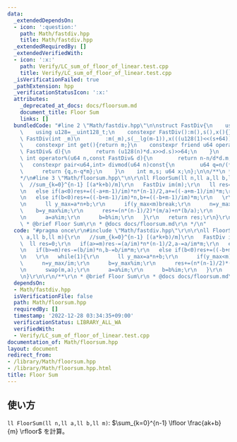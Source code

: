```yaml
---
data:
  _extendedDependsOn:
  - icon: ':question:'
    path: Math/fastdiv.hpp
    title: Math/fastdiv.hpp
  _extendedRequiredBy: []
  _extendedVerifiedWith:
  - icon: ':x:'
    path: Verify/LC_sum_of_floor_of_linear.test.cpp
    title: Verify/LC_sum_of_floor_of_linear.test.cpp
  _isVerificationFailed: true
  _pathExtension: hpp
  _verificationStatusIcon: ':x:'
  attributes:
    _deprecated_at_docs: docs/floorsum.md
    document_title: Floor Sum
    links: []
  bundledCode: "#line 2 \"Math/fastdiv.hpp\"\n\nstruct FastDiv{\n    using u64=uint64_t;\n\
    \    using u128=__uint128_t;\n    constexpr FastDiv():m(),s(),x(){}\n    constexpr\
    \ FastDiv(int _m)\n        :m(_m),s(__lg(m-1)),x(((u128(1)<<(s+64))+m-1)/m){}\n\
    \    constexpr int get(){return m;}\n    constexpr friend u64 operator/(u64 n,const\
    \ FastDiv& d){\n        return (u128(n)*d.x>>d.s)>>64;\n    }\n    constexpr friend\
    \ int operator%(u64 n,const FastDiv& d){\n        return n-n/d*d.m;\n    }\n \
    \   constexpr pair<u64,int> divmod(u64 n)const{\n        u64 q=n/(*this);\n  \
    \      return {q,n-q*m};\n    }\n    int m,s; u64 x;\n};\n\n/**\n * Fast Division\n\
    */\n#line 3 \"Math/floorsum.hpp\"\n\r\nll FloorSum(ll n,ll a,ll b,ll m){\r\n \
    \  //sum_{k=0}^{n-1} [(a*k+b)/m]\r\n   FastDiv im(m);\r\n   ll res=0;\r\n   if(a>=m)res-=(a/im)*n*(n-1)/2,a-=a/im*m;\r\
    \n   else if(a<0)res+=((-a+m-1)/im)*n*(n-1)/2,a+=((-a+m-1)/im)*m;\r\n   if(b>=m)res-=(b/im)*n,b-=b/im*m;\r\
    \n   else if(b<0)res+=((-b+m-1)/im)*n,b+=((-b+m-1)/im)*m;\r\n   \r\n   while(1){\r\
    \n      ll y_max=a*n+b;\r\n      if(y_max<m)break;\r\n      n=y_max/im;\r\n  \
    \    b=y_max%im;\r\n      res+=(n*(n-1)/2)*(m/a)+n*(b/a);\r\n      swap(m,a);\r\
    \n      a=a%im;\r\n      b=b%im;\r\n   }\r\n   return res;\r\n}\r\n\r\n/**\r\n\
    \ * @brief Floor Sum\r\n * @docs docs/floorsum.md\r\n */\n"
  code: "#pragma once\r\n#include \"Math/fastdiv.hpp\"\r\n\r\nll FloorSum(ll n,ll\
    \ a,ll b,ll m){\r\n   //sum_{k=0}^{n-1} [(a*k+b)/m]\r\n   FastDiv im(m);\r\n \
    \  ll res=0;\r\n   if(a>=m)res-=(a/im)*n*(n-1)/2,a-=a/im*m;\r\n   else if(a<0)res+=((-a+m-1)/im)*n*(n-1)/2,a+=((-a+m-1)/im)*m;\r\
    \n   if(b>=m)res-=(b/im)*n,b-=b/im*m;\r\n   else if(b<0)res+=((-b+m-1)/im)*n,b+=((-b+m-1)/im)*m;\r\
    \n   \r\n   while(1){\r\n      ll y_max=a*n+b;\r\n      if(y_max<m)break;\r\n\
    \      n=y_max/im;\r\n      b=y_max%im;\r\n      res+=(n*(n-1)/2)*(m/a)+n*(b/a);\r\
    \n      swap(m,a);\r\n      a=a%im;\r\n      b=b%im;\r\n   }\r\n   return res;\r\
    \n}\r\n\r\n/**\r\n * @brief Floor Sum\r\n * @docs docs/floorsum.md\r\n */"
  dependsOn:
  - Math/fastdiv.hpp
  isVerificationFile: false
  path: Math/floorsum.hpp
  requiredBy: []
  timestamp: '2022-12-28 03:34:35+09:00'
  verificationStatus: LIBRARY_ALL_WA
  verifiedWith:
  - Verify/LC_sum_of_floor_of_linear.test.cpp
documentation_of: Math/floorsum.hpp
layout: document
redirect_from:
- /library/Math/floorsum.hpp
- /library/Math/floorsum.hpp.html
title: Floor Sum
---
```

## 使い方

`ll FloorSum(ll n,ll a,ll b,ll m)`: $\sum_{k=0}^{n-1} \lfloor \frac{ak+b}{m} \rfloor$ を計算。